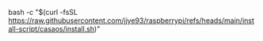 bash -c "$(curl -fsSL https://raw.githubusercontent.com/jjye93/raspberrypi/refs/heads/main/install-script/casaos/install.sh)"
